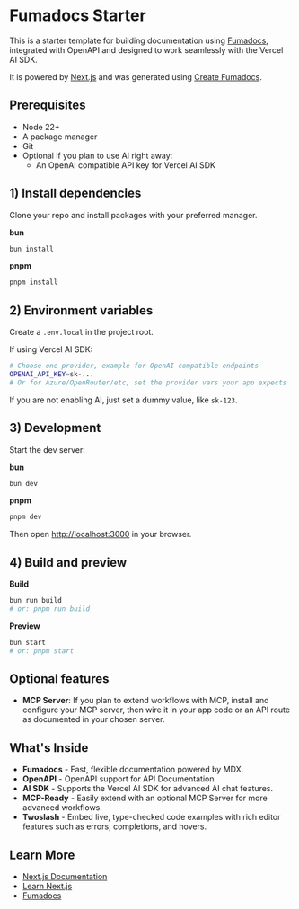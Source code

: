 # Fumadocs Starter

This is a starter template for building documentation using [Fumadocs](https://fumadocs.vercel.app), integrated with OpenAPI and designed to work seamlessly with the Vercel AI SDK.

It is powered by [Next.js](https://nextjs.org) and was generated using [Create Fumadocs](https://github.com/fuma-nama/fumadocs).

## Prerequisites

* Node 22+
* A package manager
* Git
* Optional if you plan to use AI right away:
  * An OpenAI compatible API key for Vercel AI SDK

## 1) Install dependencies

Clone your repo and install packages with your preferred manager.


**bun**

```bash
bun install
```

**pnpm**

```bash
pnpm install
```

## 2) Environment variables

Create a `.env.local` in the project root.

If using Vercel AI SDK:

```bash
# Choose one provider, example for OpenAI compatible endpoints
OPENAI_API_KEY=sk-...
# Or for Azure/OpenRouter/etc, set the provider vars your app expects
```

If you are not enabling AI, just set a dummy value, like `sk-123`.

## 3) Development

Start the dev server:

**bun**

```bash
bun dev
```

**pnpm**

```bash
pnpm dev
```

Then open [http://localhost:3000](http://localhost:3000) in your browser.

## 4) Build and preview

**Build**

```bash
bun run build
# or: pnpm run build
```

**Preview**

```bash
bun start
# or: pnpm start
```

## Optional features

* **MCP Server**: If you plan to extend workflows with MCP, install and configure your MCP server, then wire it in your app code or an API route as documented in your chosen server.

## What's Inside

* **Fumadocs** - Fast, flexible documentation powered by MDX.
* **OpenAPI** - OpenAPI support for API Documentation
* **AI SDK** - Supports the Vercel AI SDK for advanced AI chat features.
* **MCP-Ready** - Easily extend with an optional MCP Server for more advanced workflows.
* **Twoslash** - Embed live, type-checked code examples with rich editor features such as errors, completions, and hovers.

## Learn More

* [Next.js Documentation](https://nextjs.org/docs)
* [Learn Next.js](https://nextjs.org/learn)
* [Fumadocs](https://fumadocs.vercel.app)
